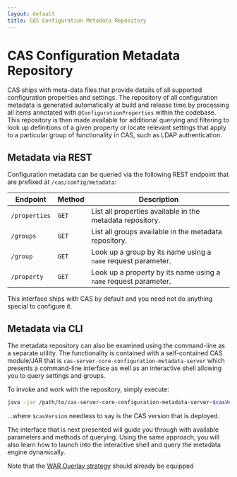 ```yaml
---
layout: default
title: CAS Configuration Metadata Repository
---
```


# CAS Configuration Metadata Repository

CAS ships with meta-data files that provide details of all supported configuration properties and settings. The repository of all configuration metadata
is generated automatically at build and release time by processing all items annotated with `@ConfigurationProperties` within the codebase. This repository
is then made available for additional querying and filtering to look up definitions of a given property or locate relevant settings that apply to a 
particular group of functionality in CAS, such as LDAP authentication.

## Metadata via REST

Configuration metadata can be queried via the following REST endpoint that are prefixed at `/cas/config/metadata`:

| Endpoint              | Method      | Description
|-----------------------|-------------|----------------------------------------------------------
| `/properties`         | `GET`       | List all properties available in the metadata repository.
| `/groups`             | `GET`       | List all groups available in the metadata repository. 
| `/group`              | `GET`       | Look up a group by its name using a `name` request parameter.
| `/property`           | `GET`       | Look up a property by its name using a `name` request parameter.

This interface ships with CAS by default and you need not do anything special to configure it.

## Metadata via CLI

The metadata repository can also be examined using the command-line as a separate utility. 
The functionality is contained with a self-contained CAS module/JAR
that is `cas-server-core-configuration-metadata-server` which presents a command-line 
interface as well as an interactive shell allowing you to query settings and groups.

To invoke and work with the repository, simply execute:

```bash
java -jar /path/to/cas-server-core-configuration-metadata-server-$casVersion.jar
```

...where `$casVersion` needless to say is the CAS version that is deployed.

The interface that is next presented will guide you through with available parameters and methods of querying.
Using the same approach, you will also learn how to launch into the interactive shell and query the metadata
engine dynamically.

Note that the [WAR Overlay strategy]() should already be equipped
